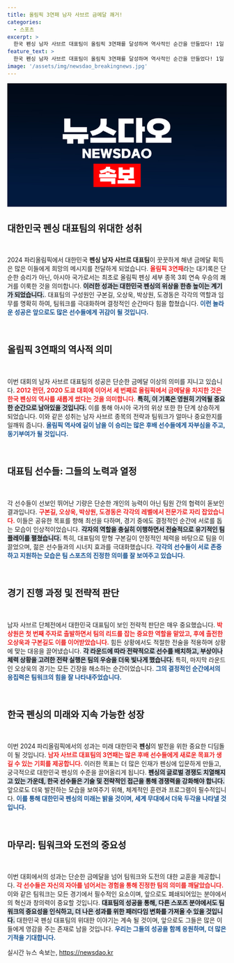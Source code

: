 ```yaml
---
title: 올림픽 3연패 남자 사브르 금메달 쾌거!
categories:
  - 스포츠
excerpt: >
  한국 펜싱 남자 사브르 대표팀이 올림픽 3연패를 달성하며 역사적인 순간을 만들었다! 1일 프랑스에서 헝가리를 제압하고 금메달을 획득한 그들의 이야기, 궁금하지 않나요?
feature_text: >
  한국 펜싱 남자 사브르 대표팀이 올림픽 3연패를 달성하며 역사적인 순간을 만들었다! 1일 프랑스에서 헝가리를 제압하고 금메달을 획득한 그들의 이야기, 궁금하지 않나요?
image: '/assets/img/newsdao_breakingnews.jpg'
---
```


<p><img src="/assets/img/newsdao_breakingnews.jpg" alt="implanttips 속보" /></p>

<h2 data-ke-size="size26">대한민국 펜싱 대표팀의 위대한 성취</h2>

<p data-ke-size="size16">&nbsp;</p>

<p>2024 파리올림픽에서 대한민국 <strong>펜싱 남자 사브르 대표팀</strong>이 꿋꿋하게 해낸 금메달 획득은 많은 이들에게 희망의 메시지를 전달하게 되었습니다. <b><span style="color: #ee2323;">올림픽 3연패</span></b>라는 대기록은 단순한 승리가 아닌, 아시아 국가로서는 최초로 올림픽 펜싱 세부 종목 3회 연속 우승의 쾌거를 이룩한 것을 의미합니다. <b><span style="background-color: #21538527;">이러한 성과는 대한민국 펜싱의 위상을 한층 높이는 계기가 되었습니다.</span></b>. 대표팀의 구성원인 구본길, 오상욱, 박상원, 도경동은 각각의 역할과 임무를 명확히 하여, 팀워크를 극대화하며 결정적인 순간마다 힘을 합쳤습니다. <b><span style="color: #1a5490;">이런 놀라운 성공은 앞으로도 많은 선수들에게 귀감이 될 것입니다.</span></b></p>

<p data-ke-size="size16">&nbsp;</p>

<h2 data-ke-size="size26">올림픽 3연패의 역사적 의미</h2>

<p data-ke-size="size16">&nbsp;</p>

<p>이번 대회의 남자 사브르 대표팀의 성공은 단순한 금메달 이상의 의미를 지니고 있습니다. <b><span style="color: #ee2323;">2012 런던, 2020 도쿄 대회에 이어서 세 번째로 올림픽에서 금메달을 차지한 것은 한국 펜싱의 역사를 새롭게 썼다는 것을 의미합니다.</span></b> <b><span style="background-color: #21538527;">특히, 이 기록은 영원히 기억될 중요한 순간으로 남아있을 것입니다.</span></b> 이를 통해 아시아 국가의 위상 또한 한 단계 상승하게 되었습니다. 이와 같은 성취는 남자 사브르 종목의 전략과 팀워크가 얼마나 중요한지를 일깨워 줍니다. <b><span style="color: #1a5490;">올림픽 역사에 길이 남을 이 승리는 많은 후배 선수들에게 자부심을 주고, 동기부여가 될 것입니다.</span></b></p>

<p data-ke-size="size16">&nbsp;</p>

<h2 data-ke-size="size26">대표팀 선수들: 그들의 노력과 열정</h2>

<p data-ke-size="size16">&nbsp;</p>

<p>각 선수들이 선보인 뛰어난 기량은 단순한 개인의 능력이 아닌 팀원 간의 협력이 돋보인 결과입니다. <b><span style="color: #ee2323;">구본길, 오상욱, 박상원, 도경동은 각각의 레벨에서 전문가로 자리 잡았습니다.</span></b> 이들은 공유한 목표를 향해 최선을 다하며, 경기 중에도 결정적인 순간에 서로를 돕는 모습이 인상적이었습니다. <b><span style="background-color: #21538527;">각자의 역할을 충실히 이행하면서 전술적으로 유기적인 팀 플레이를 펼쳤습니다.</span></b> 특히, 대표팀의 맏형 구본길이 안정적인 체력을 바탕으로 팀을 이끌었으며, 젊은 선수들과의 시너지 효과를 극대화했습니다. <b><span style="color: #1a5490;">각각의 선수들이 서로 존중하고 지원하는 모습은 팀 스포츠의 진정한 의미를 잘 보여주고 있습니다.</span></b></p>

<p data-ke-size="size16">&nbsp;</p>

<h2 data-ke-size="size26">경기 진행 과정 및 전략적 판단</h2>

<p data-ke-size="size16">&nbsp;</p>

<p>남자 사브르 단체전에서 대한민국 대표팀이 보인 전략적 판단은 매우 중요했습니다. <b><span style="color: #ee2323;">박상원은 첫 번째 주자로 출발하면서 팀의 리드를 잡는 중요한 역할을 맡았고, 후에 출전한 오상욱과 구본길도 이를 이어받았습니다.</span></b> 힘든 상황에서도 적절한 전술을 적용하며 상황에 맞는 대응을 끌어냈습니다. <b><span style="background-color: #21538527;">각 라운드에 따라 전략적으로 선수를 배치하고, 부상이나 체력 상황을 고려한 전략 실행은 팀의 우승을 더욱 빛나게 했습니다.</span></b> 특히, 마지막 라운드인 오상욱의 경기는 모든 긴장을 해소하는 순간이었습니다. <b><span style="color: #1a5490;">그의 결정적인 순간에서의 응집력은 팀워크의 힘을 잘 나타내주었습니다.</span></b></p>

<p data-ke-size="size16">&nbsp;</p>

<h2 data-ke-size="size26">한국 펜싱의 미래와 지속 가능한 성장</h2>

<p data-ke-size="size16">&nbsp;</p>

<p>이번 2024 파리올림픽에서의 성과는 미래 대한민국 <strong>펜싱</strong>의 발전을 위한 중요한 디딤돌이 될 것입니다. <b><span style="color: #ee2323;">남자 사브르 대표팀의 3연패는 많은 후배 선수들에게 새로운 목표가 생길 수 있는 기회를 제공합니다.</span></b> 이러한 목표는 더 많은 인재가 펜싱에 입문하게 만들고, 궁극적으로 대한민국 펜싱의 수준을 끌어올리게 됩니다. <b><span style="background-color: #21538527;">펜싱의 글로벌 경쟁도 치열해지고 있는 가운데, 한국 선수들은 기술 및 전략적인 접근을 통해 경쟁력을 강화해야 합니다.</span></b> 앞으로도 더욱 발전하는 모습을 보여주기 위해, 체계적인 훈련과 프로그램이 필수적입니다. <b><span style="color: #1a5490;">이를 통해 대한민국 펜싱의 미래는 밝을 것이며, 세계 무대에서 더욱 두각을 나타낼 것입니다.</span></b></p>

<p data-ke-size="size16">&nbsp;</p>

<h2 data-ke-size="size26">마무리: 팀워크와 도전의 중요성</h2>

<p data-ke-size="size16">&nbsp;</p>

<p>이번 대회에서의 성과는 단순한 금메달을 넘어 팀워크와 도전의 대한 교훈을 제공합니다. <b><span style="color: #ee2323;">각 선수들은 자신의 자아를 넘어서는 경험을 통해 진정한 팀의 의미를 깨달았습니다.</span></b> 이와 같은 팀워크는 모든 경기에서 필수적인 요소이며, 앞으로도 폐쇄되어있는 분야에서의 혁신과 창의력이 중요할 것입니다. <b><span style="background-color: #21538527;">대표팀의 성공을 통해, 다른 스포츠 분야에서도 팀워크의 중요성을 인식하고, 더 나은 성과를 위한 패러다임 변화를 가져올 수 있을 것입니다.</span></b> 대한민국 펜싱 대표팀의 위대한 이야기는 계속 될 것이며, 앞으로도 그들은 많은 이들에게 영감을 주는 존재로 남을 것입니다. <b><span style="color: #1a5490;">우리는 그들의 성공을 함께 응원하며, 더 많은 기적을 기대합니다.</span></b></p>
실시간 뉴스 속보는, <a href="https://newsdao.kr" rel="dofollow">https://newsdao.kr</a>


